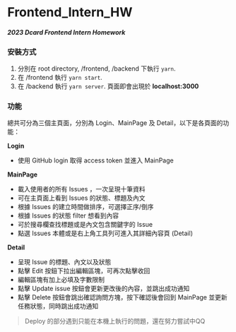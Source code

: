 # Frontend_Intern_HW
#### _2023 Dcard Frontend Intern Homework_

### 安裝方式
1. 分別在 root directory, /frontend, /backend 下執行 `yarn`.
2. 在 /frontend 執行 `yarn start`.
3. 在 /backend 執行 `yarn server`.
頁面即會出現於 **localhost:3000**

### 功能
總共可分為三個主頁面，分別為 Login、MainPage 及 Detail，以下是各頁面的功能：

**Login**
- 使用 GitHub login 取得 access token 並進入 MainPage

**MainPage**
- 載入使用者的所有 Issues ，一次呈現十筆資料
- 可在主頁面上看到 Issues 的狀態、標題及內文
- 根據 Issues 的建立時間做排序，可選擇正序/倒序
- 根據 Issues 的狀態 filter 想看到內容
- 可於搜尋欄查找標題或是內文包含關鍵字的 Issue
- 點選 Issues 本體或是右上角工具列可進入其詳細內容頁 (Detail)

**Detail**
- 呈現 Issue 的標題、內文以及狀態
- 點擊 Edit 按鈕下拉出編輯區塊，可再次點擊收回
- 編輯區塊有加上必填及字數限制
- 點擊 Update issue 按鈕會更新更改後的內容，並跳出成功通知
- 點擊 Delete 按鈕會跳出確認詢問方塊，按下確認後會回到 MainPage 並更新任務狀態，同時跳出成功通知

>Deploy 的部分遇到只能在本機上執行的問題，還在努力嘗試中QQ
